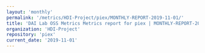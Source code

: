 ```yaml
---
layout: 'monthly'
permalink: '/metrics/HDI-Project/piex/MONTHLY-REPORT-2019-11-01/'
title: 'DAI Lab OSS Metrics Metrics report for piex | MONTHLY-REPORT-2019-11-01'
organization: 'HDI-Project'
repository: 'piex'
current_date: '2019-11-01'
---
```

